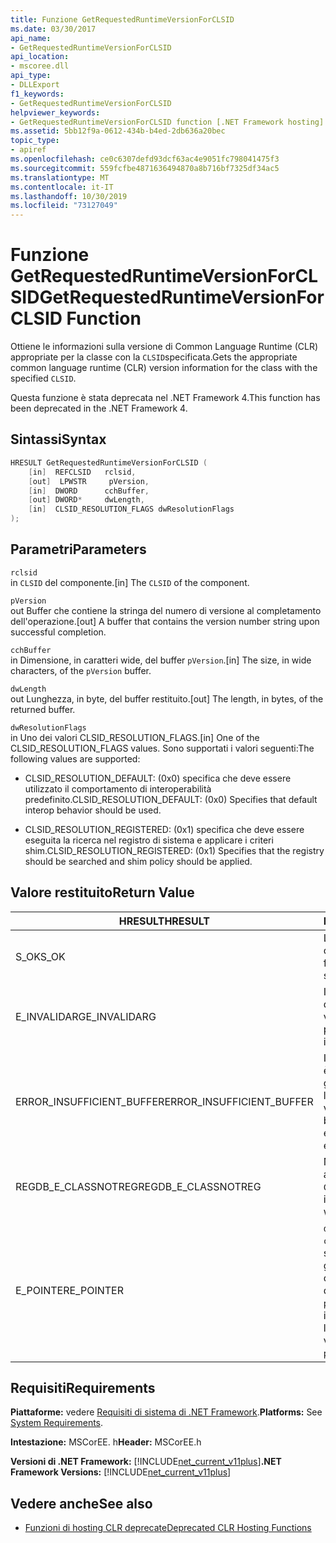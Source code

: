 ```yaml
---
title: Funzione GetRequestedRuntimeVersionForCLSID
ms.date: 03/30/2017
api_name:
- GetRequestedRuntimeVersionForCLSID
api_location:
- mscoree.dll
api_type:
- DLLExport
f1_keywords:
- GetRequestedRuntimeVersionForCLSID
helpviewer_keywords:
- GetRequestedRuntimeVersionForCLSID function [.NET Framework hosting]
ms.assetid: 5bb12f9a-0612-434b-b4ed-2db636a20bec
topic_type:
- apiref
ms.openlocfilehash: ce0c6307defd93dcf63ac4e9051fc798041475f3
ms.sourcegitcommit: 559fcfbe4871636494870a8b716bf7325df34ac5
ms.translationtype: MT
ms.contentlocale: it-IT
ms.lasthandoff: 10/30/2019
ms.locfileid: "73127049"
---
```

# <a name="getrequestedruntimeversionforclsid-function"></a><span data-ttu-id="c80f8-102">Funzione GetRequestedRuntimeVersionForCLSID</span><span class="sxs-lookup"><span data-stu-id="c80f8-102">GetRequestedRuntimeVersionForCLSID Function</span></span>
<span data-ttu-id="c80f8-103">Ottiene le informazioni sulla versione di Common Language Runtime (CLR) appropriate per la classe con la `CLSID`specificata.</span><span class="sxs-lookup"><span data-stu-id="c80f8-103">Gets the appropriate common language runtime (CLR) version information for the class with the specified `CLSID`.</span></span>  
  
 <span data-ttu-id="c80f8-104">Questa funzione è stata deprecata nel .NET Framework 4.</span><span class="sxs-lookup"><span data-stu-id="c80f8-104">This function has been deprecated in the .NET Framework 4.</span></span>  
  
## <a name="syntax"></a><span data-ttu-id="c80f8-105">Sintassi</span><span class="sxs-lookup"><span data-stu-id="c80f8-105">Syntax</span></span>  
  
```cpp  
HRESULT GetRequestedRuntimeVersionForCLSID (  
    [in]  REFCLSID   rclsid,   
    [out]  LPWSTR     pVersion,   
    [in]  DWORD      cchBuffer,   
    [out] DWORD*     dwLength,   
    [in]  CLSID_RESOLUTION_FLAGS dwResolutionFlags  
);  
```  
  
## <a name="parameters"></a><span data-ttu-id="c80f8-106">Parametri</span><span class="sxs-lookup"><span data-stu-id="c80f8-106">Parameters</span></span>  
 `rclsid`  
 <span data-ttu-id="c80f8-107">in  `CLSID` del componente.</span><span class="sxs-lookup"><span data-stu-id="c80f8-107">[in]  The `CLSID` of the component.</span></span>  
  
 `pVersion`  
 <span data-ttu-id="c80f8-108">out  Buffer che contiene la stringa del numero di versione al completamento dell'operazione.</span><span class="sxs-lookup"><span data-stu-id="c80f8-108">[out]  A buffer that contains the version number string upon successful completion.</span></span>  
  
 `cchBuffer`  
 <span data-ttu-id="c80f8-109">in  Dimensione, in caratteri wide, del buffer `pVersion`.</span><span class="sxs-lookup"><span data-stu-id="c80f8-109">[in]  The size, in wide characters, of the `pVersion` buffer.</span></span>  
  
 `dwLength`  
 <span data-ttu-id="c80f8-110">out Lunghezza, in byte, del buffer restituito.</span><span class="sxs-lookup"><span data-stu-id="c80f8-110">[out] The length, in bytes, of the returned buffer.</span></span>  
  
 `dwResolutionFlags`  
 <span data-ttu-id="c80f8-111">in  Uno dei valori CLSID_RESOLUTION_FLAGS.</span><span class="sxs-lookup"><span data-stu-id="c80f8-111">[in]  One of the CLSID_RESOLUTION_FLAGS values.</span></span> <span data-ttu-id="c80f8-112">Sono supportati i valori seguenti:</span><span class="sxs-lookup"><span data-stu-id="c80f8-112">The following values are supported:</span></span>  
  
- <span data-ttu-id="c80f8-113">CLSID_RESOLUTION_DEFAULT: (0x0) specifica che deve essere utilizzato il comportamento di interoperabilità predefinito.</span><span class="sxs-lookup"><span data-stu-id="c80f8-113">CLSID_RESOLUTION_DEFAULT: (0x0) Specifies that default interop behavior should be used.</span></span>  
  
- <span data-ttu-id="c80f8-114">CLSID_RESOLUTION_REGISTERED: (0x1) specifica che deve essere eseguita la ricerca nel registro di sistema e applicare i criteri shim.</span><span class="sxs-lookup"><span data-stu-id="c80f8-114">CLSID_RESOLUTION_REGISTERED: (0x1) Specifies that the registry should be searched and shim policy should be applied.</span></span>  
  
## <a name="return-value"></a><span data-ttu-id="c80f8-115">Valore restituito</span><span class="sxs-lookup"><span data-stu-id="c80f8-115">Return Value</span></span>  
  
|<span data-ttu-id="c80f8-116">HRESULT</span><span class="sxs-lookup"><span data-stu-id="c80f8-116">HRESULT</span></span>|<span data-ttu-id="c80f8-117">Descrizione</span><span class="sxs-lookup"><span data-stu-id="c80f8-117">Description</span></span>|  
|-------------|-----------------|  
|<span data-ttu-id="c80f8-118">S_OK</span><span class="sxs-lookup"><span data-stu-id="c80f8-118">S_OK</span></span>|<span data-ttu-id="c80f8-119">La funzione ha restituito correttamente.</span><span class="sxs-lookup"><span data-stu-id="c80f8-119">The function returned successfully.</span></span>|  
|<span data-ttu-id="c80f8-120">E_INVALIDARG</span><span class="sxs-lookup"><span data-stu-id="c80f8-120">E_INVALIDARG</span></span>|<span data-ttu-id="c80f8-121">Il tipo o il formato di uno dei parametri non è valido.</span><span class="sxs-lookup"><span data-stu-id="c80f8-121">One of the parameters has an invalid type or format.</span></span>|  
|<span data-ttu-id="c80f8-122">ERROR_INSUFFICIENT_BUFFER</span><span class="sxs-lookup"><span data-stu-id="c80f8-122">ERROR_INSUFFICIENT_BUFFER</span></span>|<span data-ttu-id="c80f8-123">Il buffer di `pVersion` non è sufficientemente grande da mantenere l'intera stringa di versione.</span><span class="sxs-lookup"><span data-stu-id="c80f8-123">The `pVersion` buffer is not large enough to hold the entire version string.</span></span>|  
|<span data-ttu-id="c80f8-124">REGDB_E_CLASSNOTREG</span><span class="sxs-lookup"><span data-stu-id="c80f8-124">REGDB_E_CLASSNOTREG</span></span>|<span data-ttu-id="c80f8-125">Non è stata registrata alcuna classe con la `CLSID`specificata.</span><span class="sxs-lookup"><span data-stu-id="c80f8-125">There is no class registered with the specified `CLSID`.</span></span>|  
|<span data-ttu-id="c80f8-126">E_POINTER</span><span class="sxs-lookup"><span data-stu-id="c80f8-126">E_POINTER</span></span>|<span data-ttu-id="c80f8-127">`dwLength` è null o `cchBuffer` è sufficientemente grande per poter essere contenuta nella stringa di versione, ma `pVersion` è null.</span><span class="sxs-lookup"><span data-stu-id="c80f8-127">`dwLength` is null, or `cchBuffer` is large enough to hold the version string, but `pVersion` is null.</span></span>|  
  
## <a name="requirements"></a><span data-ttu-id="c80f8-128">Requisiti</span><span class="sxs-lookup"><span data-stu-id="c80f8-128">Requirements</span></span>  
 <span data-ttu-id="c80f8-129">**Piattaforme:** vedere [Requisiti di sistema di .NET Framework](../../../../docs/framework/get-started/system-requirements.md).</span><span class="sxs-lookup"><span data-stu-id="c80f8-129">**Platforms:** See [System Requirements](../../../../docs/framework/get-started/system-requirements.md).</span></span>  
  
 <span data-ttu-id="c80f8-130">**Intestazione:** MSCorEE. h</span><span class="sxs-lookup"><span data-stu-id="c80f8-130">**Header:** MSCorEE.h</span></span>  
  
 <span data-ttu-id="c80f8-131">**Versioni di .NET Framework:** [!INCLUDE[net_current_v11plus](../../../../includes/net-current-v11plus-md.md)]</span><span class="sxs-lookup"><span data-stu-id="c80f8-131">**.NET Framework Versions:** [!INCLUDE[net_current_v11plus](../../../../includes/net-current-v11plus-md.md)]</span></span>  
  
## <a name="see-also"></a><span data-ttu-id="c80f8-132">Vedere anche</span><span class="sxs-lookup"><span data-stu-id="c80f8-132">See also</span></span>

- [<span data-ttu-id="c80f8-133">Funzioni di hosting CLR deprecate</span><span class="sxs-lookup"><span data-stu-id="c80f8-133">Deprecated CLR Hosting Functions</span></span>](../../../../docs/framework/unmanaged-api/hosting/deprecated-clr-hosting-functions.md)
